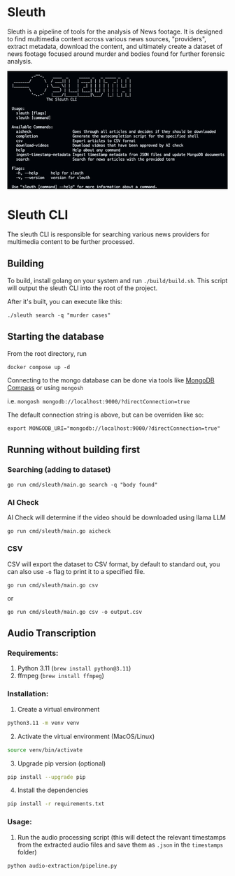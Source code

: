 # Sleuth

Sleuth is a pipeline of tools for the analysis of News footage. It is designed to find multimedia content across various news sources, "providers", extract metadata, download the content, and ultimately create a dataset of news footage focused around murder and bodies found for further forensic analysis.

![](./sleuth.png)

# Sleuth CLI

The sleuth CLI is responsible for searching various news providers for multimedia content to be further processed.

## Building

To build, install golang on your system and run `./build/build.sh`. This script will output the sleuth CLI into the root of the project.

After it's built, you can execute like this:

```
./sleuth search -q "murder cases"
```

## Starting the database

From the root directory, run

```shell
docker compose up -d
```

Connecting to the mongo database can be done via tools like [MongoDB Compass](https://www.mongodb.com/products/tools/compass) or using `mongosh`

i.e. `mongosh mongodb://localhost:9000/?directConnection=true`

The default connection string is above, but can be overriden like so:

```
export MONGODB_URI="mongodb://localhost:9000/?directConnection=true"
```

## Running without building first

### Searching (adding to dataset)

```shell
go run cmd/sleuth/main.go search -q "body found"
```

### AI Check

AI Check will determine if the video should be downloaded using llama LLM

```shell
go run cmd/sleuth/main.go aicheck
```

### CSV

CSV will export the dataset to CSV format, by default to standard out, you can also use `-o` flag to print it to a specified file.

```shell
go run cmd/sleuth/main.go csv
```

or

```
go run cmd/sleuth/main.go csv -o output.csv
```

## Audio Transcription

### Requirements:

1. Python 3.11 (`brew install python@3.11`)
2. ffmpeg (`brew install ffmpeg`)

### Installation:

1. Create a virtual environment

```bash
python3.11 -m venv venv
```

2. Activate the virtual environment (MacOS/Linux)

```bash
source venv/bin/activate
```

3. Upgrade pip version (optional)

```bash
pip install --upgrade pip
```

4. Install the dependencies

```bash
pip install -r requirements.txt
```

### Usage:
1. Run the audio processing script (this will detect the relevant timestamps from the extracted audio files and save them as `.json` in the `timestamps` folder)
```bash
python audio-extraction/pipeline.py
```